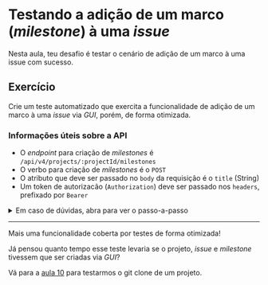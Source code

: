 # Testando a adição de um marco (_milestone_) à uma _issue_

Nesta aula, teu desafio é testar o cenário de adição de um marco à uma issue com sucesso.

## Exercício

Crie um teste automatizado que exercita a funcionalidade de adição de um marco à uma _issue_ via _GUI_, porém, de forma otimizada.

### Informações úteis sobre a API

- O _endpoint_ para criação de _milestones_ é `/api/v4/projects/:projectId/milestones`
- O verbo para criação de _milestones_ é o `POST`
- O atributo que deve ser passado no `body` da requisição é o `title` (String)
- Um token de autorizacão (`Authorization`) deve ser passado nos `headers`, prefixado por `Bearer`

<details><summary>Em caso de dúvidas, abra para ver o passo-a-passo</summary>
</br>

1. No diretório `cypress/e2e/gui/`, crie um arquivo chamado `setMilestoneOnIssue.cy.js` com o seguinte conteúdo:

```js
import { faker } from '@faker-js/faker'

const options = { env: { snapshotOnly: true } }

describe('Set milestone on issue', options, () => {
  const issue = {
    title: `issue-${faker.datatype.uuid()}`,
    description: faker.random.words(3),
    project: {
      name: `project-${faker.datatype.uuid()}`,
      description: faker.random.words(5)
    }
  }

  const milestone = {
    title: `milestone-${faker.random.word()}`
  }

  beforeEach(() => {
    cy.api_deleteProjects()
    cy.login()
    cy.api_createIssue(issue)
      .then(response => {
        cy.api_createMilestone(response.body.project_id, milestone)
        cy.visit(`${Cypress.env('user_name')}/${issue.project.name}/issues/${response.body.iid}`)
      })
  })

  it('successfully', () => {
    cy.gui_setMilestoneOnIssue(milestone)

    cy.get('.block.milestone').should('contain', milestone.title)
  })
})

```

2. No diretório `cypress/support/`, atualize o arquivo `api_commands.js` conforme abaixo:

```js
const accessToken = `Bearer ${Cypress.env('gitlab_access_token')}`

Cypress.Commands.add('api_createProject', project => {
  ...
})

Cypress.Commands.add('api_getAllProjects', () => {
  ...
})

Cypress.Commands.add('api_deleteProjects', () => {
  ...
})

Cypress.Commands.add('api_createIssue', issue => {
  ...
})

Cypress.Commands.add('api_createLabel', (projectId, label) => {
  ...
})

Cypress.Commands.add('api_createMilestone', (projectId, milestone) => {
  cy.request({
    method: 'POST',
    url: `/api/v4/projects/${projectId}/milestones`,
    body: { title: milestone.title },
    headers: { Authorization: accessToken },
  })
})

```

3. No diretório `cypress/support/`, atualize o arquivo `gui_commands.js` conforme abaixo:

```js
/// <reference types="Cypress" />

Cypress.Commands.add('login', () => {
  ...
})

Cypress.Commands.add('logout', () => {
  ...
})

Cypress.Commands.add('gui_createProject', project => {
  ...
})

Cypress.Commands.add('gui_createIssue', issue => {
  ...
})

Cypress.Commands.add('gui_setLabelOnIssue', label => {
  ...
})

Cypress.Commands.add('gui_setMilestoneOnIssue', milestone => {
  cy.get('.block.milestone .edit-link').click()
  cy.contains(milestone.title).click()
})

```

4. Por fim, no terminal de linha de comando, na raiz do projeto, execute o comando `npx cypress run --spec cypress/e2e/gui/setMilestoneOnIssue.cy.js` para executar o novo teste em modo _headless_.

Ao final da execução, você deve possuir um resultado como o seguinte:

```
(Run Finished)


       Spec                                              Tests  Passing  Failing  Pending  Skipped
  ┌────────────────────────────────────────────────────────────────────────────────────────────────┐
  │ ✔  setMilestoneOnIssue.cy.js                00:04        1        1        -        -        - │
  └────────────────────────────────────────────────────────────────────────────────────────────────┘
    ✔  All specs passed!                        00:04        1        1        -        -        -

```

</details>

___

Mais uma funcionalidade coberta por testes de forma otimizada!

Já pensou quanto tempo esse teste levaria se o projeto, _issue_ e _milestone_ tivessem que ser criadas via _GUI_?

Vá para a [aula 10](./10.md) para testarmos o git clone de um projeto.
